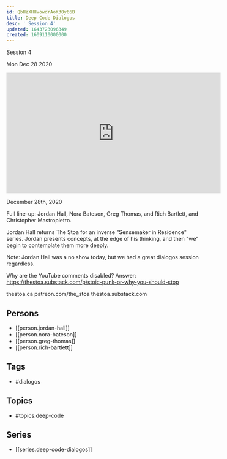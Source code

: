 ```yaml
---
id: QbHzXHHvowdrAoK30y66B
title: Deep Code Dialogos
desc: ' Session 4'
updated: 1643723096349
created: 1609110000000
---
```



 Session 4

Mon Dec 28 2020

<iframe width="560" height="315" src="https://www.youtube.com/embed/kRgqVkzoZEc" title="Deep Code Dialogos: Session 4 w/ Jordan Hall, Nora Bateson, Greg Thomas, Rich Bartlett, and more" frameborder="0" allow="accelerometer; autoplay; clipboard-write; encrypted-media; gyroscope; picture-in-picture" allowfullscreen ></iframe>

December 28th, 2020

Full line-up: Jordan Hall, Nora Bateson, Greg Thomas, and Rich Bartlett, and Christopher Mastropietro.

Jordan Hall returns The Stoa for an inverse "Sensemaker in Residence" series. Jordan presents concepts, at the edge of his thinking, and then "we" begin to contemplate them more deeply.

Note: Jordan Hall was a no show today, but we had a great dialogos session regardless. 

Why are the YouTube comments disabled? Answer: https://thestoa.substack.com/p/stoic-punk-or-why-you-should-stop

thestoa.ca
patreon.com/the_stoa
thestoa.substack.com

## Persons

- [[person.jordan-hall]]
- [[person.nora-bateson]]
- [[person.greg-thomas]]
- [[person.rich-bartlett]]

## Tags

- #dialogos

## Topics

- #topics.deep-code

## Series

- [[series.deep-code-dialogos]]

